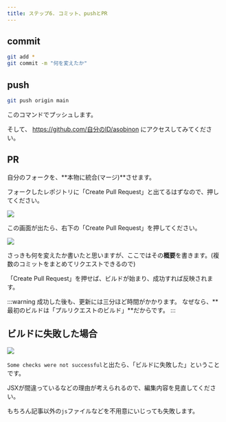 ```yaml
---
title: ステップ6. コミット、pushとPR
---
```


## commit

```bash
git add *
git commit -m "何を変えたか"
```

## push

```bash
git push origin main
```

このコマンドでプッシュします。

そして、 https://github.com/自分のID/asobinon にアクセスしてみてください。
## PR

自分のフォークを、**本物に統合(マージ)**させます。

フォークしたレポジトリに「Create Pull Request」と出てるはずなので、押してください。

![](https://bn02pap001files.storage.live.com/y4mAFnWbBRVZYfsOpNTEef6gp1GflzoYrd03RQy_eSG5kv5MTLx0255OIL_giaEkuo0AzTNCwIb0wyeypPNeCxf4qWSVDFWNu4suEl7YB8rwfGGvPsb7_XAgMuZ698BK34HNFtBxDrG2QPDn82d9ll3NV0aVSImoJ7jnPyfysRWLH2aIQvobj0HPip_-hSVVbE1?width=660&height=264&cropmode=none)

この画面が出たら、右下の「Create Pull Request」を押してください。

![](https://bn02pap001files.storage.live.com/y4mi9uViJkn2mRXMSqG5fNJdamRlAi9jRCfWT0WvvAg63rhLGnrB8Zg1JS1V8spLqTXAYLIs7EDXwRgvT0d4x4u2euzkJSJJi_oGQTFjNshcfG1EAB2TJnyh3vahsm7mV_jzmBsnX3gqEM5ABNS6bpGewwX-gFryQTm9gwg4yN2XzTqf90yzEn4sB8FL9WNwCiU?width=660&height=483&cropmode=none)

さっきも何を変えたか書いたと思いますが、ここではその**概要**を書きます。(複数のコミットをまとめてリクエストできるので)

「Create Pull Request」を押せば、ビルドが始まり、成功すれば反映されます。

:::warning
成功した後も、更新には三分ほど時間がかかります。
なぜなら、**最初のビルドは「プルリクエストのビルド」**だからです。
:::

## ビルドに失敗した場合

![](https://bn02pap001files.storage.live.com/y4m_8lzPhw4fKM6Pb5R1fYrXY_VAo7YbMF8u3Q4U3cDlxHhsV3l_NaFQhCRSqsJVkZDeGapauMg4f1A-IkseZSDkCTTOs9d5KQdG80Qq0-CWVcwXLFgTj1s8haMvLj1h2REE7uRN78mFxV3-LxAatdpYbWFlb2zCGkvfZpx5eHEJH8opLqi5hDxoAsD1pBAKLA6?width=660&height=286&cropmode=none)

`Some checks were not successful`と出たら、「ビルドに失敗した」ということです。

JSXが間違っているなどの理由が考えられるので、編集内容を見直してください。

もちろん記事以外の`js`ファイルなどを不用意にいじっても失敗します。

